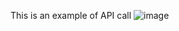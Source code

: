 This is an example of API call
![image](https://github.com/spliceee/tech-interview-serverless/assets/12747023/d6411406-5826-4e05-8fa3-a37540aafe0f)

